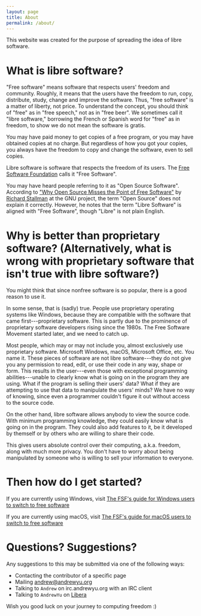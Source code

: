 ```yaml
---
layout: page
title: About
permalink: /about/
---
```


This website was created for the purpose of spreading the idea of libre software.

# What is libre software?
>
"Free software" means software that respects users' freedom and community. Roughly, it means that the users have the freedom to run, copy, distribute, study, change and improve the software. Thus, "free software" is a matter of liberty, not price. To understand the concept, you should think of "free" as in "free speech," not as in "free beer". We sometimes call it "libre software," borrowing the French or Spanish word for "free" as in freedom, to show we do not mean the software is gratis.
>
You may have paid money to get copies of a free program, or you may have obtained copies at no charge. But regardless of how you got your copies, you always have the freedom to copy and change the software, even to sell copies.

Libre software is software that respects the freedom of its users. The [Free Software Foundation](https://fsf.org) calls it "Free Software".

You may have heard people referring to it as "Open Source Software". According to ["Why Open Source Misses the Point of Free Software"](https://www.gnu.org/philosophy/open-source-misses-the-point.en.html) by [Richard Stallman](https://stallman.org) at the GNU project, the term "Open Source" does not explain it correctly. However, he notes that the term "Libre Software" is aligned with "Free Software", though "Libre" is not plain English.

# Why is better than proprietary software? (Alternatively, what is wrong with proprietary software that isn't true with libre software?)
You might think that since nonfree software is so popular, there is a good reason to use it.

In some sense, that is (sadly) true. People use proprietary operating systems like Windows, because they are compatible with the software that came first---proprietary software. This is partly due to the prominence of proprietary software developers rising since the 1980s. The Free Software Movement started later, and we need to catch up.

Most people, which may or may not include you, almost exclusively use proprietary software. Microsoft Windows, macOS, Microsoft Office, etc. You name it. These pieces of software are not libre software---they do not give you any permission to read, edit, or use their code in any way, shape or form. This results in the user---even those with exceptional programming abilities---unable to clearly know what is going on in the program they are using. What if the program is selling their users' data? What if they are attempting to use that data to manipulate the users' minds? We have no way of knowing, since even a programmer couldn't figure it out without access to the source code.

On the other hand, libre software allows anybody to view the source code. With minimum programming knowledge, they could easily know what is going on in the program. They could also add features to it, be it developed by themself or by others who are willing to share their code.

This gives users absolute control over their computing, a.k.a. freedom, along with much more privacy. You don't have to worry about being manipulated by someone who is willing to sell your information to everyone.

# Then how do I get started?
If you are currently using Windows, visit [The FSF's guide for Windows users to switch to free software](https://www.fsf.org/working-together/moving/windows)

If you are currently using macOS, visit [The FSF's guide for macOS users to switch to free software](https://www.fsf.org/working-together/moving/mac-os-x)

# Questions? Suggestions?
Any suggestions to this may be submitted via one of the following ways:
- Contacting the contributor of a specific page
- Mailing [andrew@andrewyu.org](mailto:andrew@andrewyu.org)
- Talking to `Andrew` on irc.andrewyu.org with an IRC client
- Talking to `AndrewYu` on [Libera](https://libera.chat)

Wish you good luck on your journey to computing freedom :)
